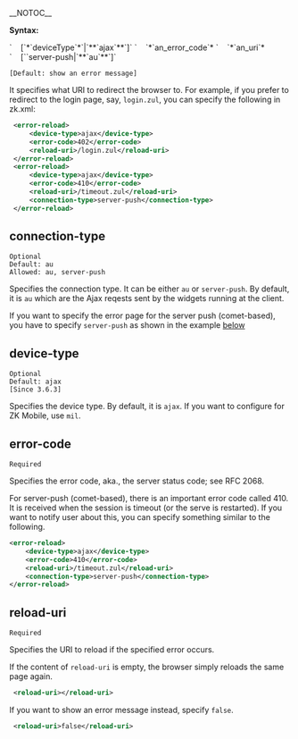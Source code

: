 \_\_NOTOC\_\_

**Syntax:**

<error-reload>  
`    [`<device-type>*`deviceType`*`|`**`ajax`**</device-type>`]`  
`    `<error-code>*`an_error_code`*</error-code>  
`    `<reload-uri>*`an_uri`*</reload-uri>  
`    [`<connection-type>`server-push|`**`au`**</connection-type>`]`  
</error-reload>

`[Default: show an error message]`

It specifies what URI to redirect the browser to. For example, if you
prefer to redirect to the login page, say, `login.zul`, you can specify
the following in zk.xml:

``` xml
 <error-reload>
     <device-type>ajax</device-type>
     <error-code>402</error-code>
     <reload-uri>/login.zul</reload-uri>
 </error-reload>
 <error-reload>
     <device-type>ajax</device-type>
     <error-code>410</error-code>
     <reload-uri>/timeout.zul</reload-uri>
     <connection-type>server-push</connection-type>
 </error-reload>
```

## connection-type

`Optional`  
`Default: au`  
`Allowed: au, server-push`

Specifies the connection type. It can be either `au` or `server-push`.
By default, it is `au` which are the Ajax reqests sent by the widgets
running at the client.

If you want to specify the error page for the server push (comet-based),
you have to specify `server-push` as shown in the example [
below](#error-code)

## device-type

`Optional`  
`Default: ajax`  
`[Since 3.6.3]`

Specifies the device type. By default, it is `ajax`. If you want to
configure for ZK Mobile, use `mil`.

## error-code

`Required`

Specifies the error code, aka., the server status code; see RFC 2068.

For server-push (comet-based), there is an important error code called
410. It is received when the session is timeout (or the serve is
restarted). If you want to notify user about this, you can specify
something similar to the following.

``` xml
<error-reload>
    <device-type>ajax</device-type>
    <error-code>410</error-code>
    <reload-uri>/timeout.zul</reload-uri>
    <connection-type>server-push</connection-type>
</error-reload>
```

## reload-uri

`Required`

Specifies the URI to reload if the specified error occurs.

If the content of `reload-uri` is empty, the browser simply reloads the
same page again.

``` xml
 <reload-uri></reload-uri>
```

If you want to show an error message instead, specify `false`.

``` xml
 <reload-uri>false</reload-uri>
```
